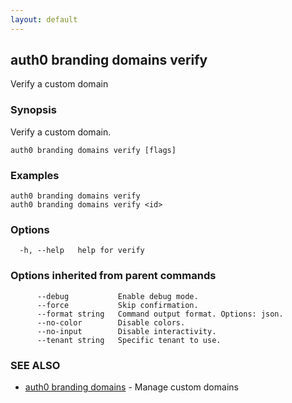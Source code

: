 ```yaml
---
layout: default
---
```

## auth0 branding domains verify

Verify a custom domain

### Synopsis

Verify a custom domain.

```
auth0 branding domains verify [flags]
```

### Examples

```
auth0 branding domains verify 
auth0 branding domains verify <id>
```

### Options

```
  -h, --help   help for verify
```

### Options inherited from parent commands

```
      --debug           Enable debug mode.
      --force           Skip confirmation.
      --format string   Command output format. Options: json.
      --no-color        Disable colors.
      --no-input        Disable interactivity.
      --tenant string   Specific tenant to use.
```

### SEE ALSO

* [auth0 branding domains](auth0_branding_domains.md)	 - Manage custom domains

